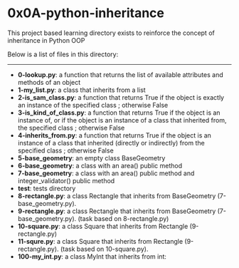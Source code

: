 # 0x0A-python-inheritance

This project based learning directory exists to reinforce the concept of 
inheritance in Python OOP

Below is a list of files in this directory:

---

- **0-lookup.py**: a function that returns the list of available attributes and methods of an object
- **1-my_list.py**: a class that inherits from a list
- **2-is_sam_class.py**: a function that returns True if the object is exactly an instance of the specified class ; otherwise False
- **3-is_kind_of_class.py**:  a function that returns True if the object is an instance of, or if the object is an instance of a class that inherited from, the specified class ; otherwise False
- **4-inherits_from.py**: a function that returns True if the object is an instance of a class that inherited (directly or indirectly) from the specified class ; otherwise False
- **5-base_geometry**: an empty class BaseGeometry
- **6-base_geometry**: a class with an area() public method
- **7-base_geometry**: a class with an area() public method and integer_validator() public method
- **test**: tests directory
- **8-rectangle.py**: a class Rectangle that inherits from BaseGeometry (7-base_geometry.py).
- **9-rectangle.py**:  a class Rectangle that inherits from BaseGeometry (7-base_geometry.py). (task based on 8-rectangle.py)
- **10-square.py**: a class Square that inherits from Rectangle (9-rectangle.py)
- **11-squre.py**: a class Square that inherits from Rectangle (9-rectangle.py). (task based on 10-square.py).
- **100-my_int.py**:  a class MyInt that inherits from int:
